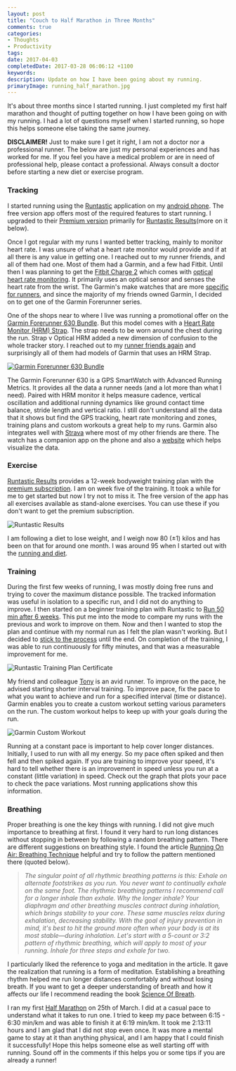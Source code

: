 ```yaml
---
layout: post
title: "Couch to Half Marathon in Three Months"
comments: true
categories: 
- Thoughts
- Productivity
tags: 
date: 2017-04-03
completedDate: 2017-03-28 06:06:12 +1100
keywords: 
description: Update on how I have been going about my running.
primaryImage: running_half_marathon.jpg
---
```


It's about three months since I started running. I just completed my first half marathon and thought of putting together on how I have been going on with my running. I had a lot of questions myself when I started running, so hope this helps someone else taking the same journey. 

<div class="alert alert-warning">
<strong>DISCLAIMER!</strong> Just to make sure I get it right, I am not a doctor nor a professional runner. The below are just my personal experiences and has worked for me. If you feel you have a medical problem or are in need of professional help, please contact a professional. Always consult a doctor before starting a new diet or exercise program.
</div>

### Tracking
 
I started running using the [Runtastic](https://play.google.com/store/apps/details?id=com.runtastic.android&hl=en) application on my [android phone](http://www.rahulpnath.com/blog/review-two-months-and-counting-android-and-nexus-5/). The free version app offers most of the required features to start running. I upgraded to their [Premium version](https://www.runtastic.com/en/premium-membership) primarily for [Runtastic Results](https://www.runtastic.com/en/results)(more on it below). 
 
Once I got regular with my runs I wanted better tracking, mainly to monitor heart rate. I was unsure of what a heart rate monitor would provide and if at all there is any value in getting one. I reached out to my runner friends, and all of them had one. Most of them had a Garmin, and a few had Fitbit. Until then I was planning to get the [Fitbit Charge 2](https://www.fitbit.com/au/charge2) which comes with [optical heart rate monitoring](http://www.digitaltrends.com/wearables/whats-inside-fitness-tracker-anyway/#ixzz4cBARwI9q ). It primarily uses an optical sensor and senses the heart rate from the wrist. The Garmin's make watches that are more [specific for runners](https://buy.garmin.com/en-AU/AU/cIntoSports-cRunning-p1.html), and since the majority of my friends owned Garmin, I decided on to get one of the Garmin Forerunner series. 

One of the shops near to where I live was running a promotional offer on the [Garmin Forerunner 630 Bundle](https://buy.garmin.com/en-AU/AU/p/516105). But this model comes with a [Heart Rate Monitor (HRM) Strap](https://buy.garmin.com/en-AU/AU/p/530376). The strap needs to be worn around the chest during the run. Strap v Optical HRM added a new dimension of confusion to the whole tracker story. I reached out to my [runner friends again](https://twitter.com/rahulpnath/status/835320810734694400) and surprisingly all of them had models of Garmin that uses an HRM Strap.

<a href="https://www.wareable.com/garmin/garmin-forerunner-630-review">
<img alt="Garmin Forerunner 630 Bundle" class="center" src="{{site.images_root}}/running_forerunner630.jpg" />
</a>

The Garmin Forerunner 630 is a GPS SmartWatch with Advanced Running Metrics. It provides all the data a runner needs (and a lot more than what I need). Paired with HRM monitor it helps measure cadence, vertical oscillation and additional running dynamics like ground contact time balance, stride length and vertical ratio. I still don't understand all the data that it shows but find the GPS tracking, heart rate monitoring and zones, training plans and custom workouts a great help to my runs. Garmin also integrates well with [Strava](https://www.strava.com/athletes/rahulpnath) where most of my other friends are there. The watch has a companion app on the phone and also a [website](http://connect.garmin.com) which helps visualize the data. 

### Exercise

[Runtastic Results](https://www.runtastic.com/en/results) provides a 12-week bodyweight training plan with the [premium subscription](https://www.runtastic.com/en/premium-membership). I am on week five of the training. It took a while for me to get started but now I try not to miss it. The free version of the app has all exercises available as stand-alone exercises. You can use these if you don't want to get the premium subscription. 

<img alt="Runtastic Results" class="center" src="{{site.images_root}}/running_runtastic_results.png" />

I am following a diet to lose weight, and I weigh now 80 (±1) kilos and has been on that for around one month. I was around 95 when I started out with the [running and diet](http://www.rahulpnath.com/blog/how-i-lost-13-kilos-in-one-and-half-months/).

### Training

During the first few weeks of running, I was mostly doing free runs and trying to cover the maximum distance possible. The tracked information was useful in isolation to a specific run, and I did not do anything to improve. I then started on a beginner training plan with Runtastic
to [Run 50 min after 6 weeks](https://www.runtastic.com/en/users/4b76cfab-734e-1658-b5e4-600759a3b066/training-plans/747577). This put me into the mode to compare my runs with the previous and work to improve on them. Now and then I wanted to stop the plan and continue with my normal run as I felt the plan wasn't working. But I decided to [stick to the process](http://www.rahulpnath.com/blog/psm-learnings/) until the end. On completion of the training, I was able to run continuously for fifty minutes, and that was a measurable improvement for me. 

<img alt="Runtastic Training Plan Certificate" src="{{site.images_root}}/running_runtastic_certificate.png" />

My friend and colleague [Tony](https://www.strava.com/athletes/12340841) is an avid runner. To improve on the pace, he advised starting shorter interval training. To improve pace, fix the pace to what you want to achieve and run for a specified interval (time or distance). Garmin enables you to create a custom workout setting various parameters on the run. The custom workout helps to keep up with your goals during the run.

<img alt="Garmin Custom Workout" class="center" src="{{site.images_root}}/running_garmin_workout.jpg" />

Running at a constant pace is important to help cover longer distances. Initially, I used to run with all my energy. So my pace often spiked and then fell and then spiked again. If you are training to improve your speed, it's hard to tell whether there is an improvement in speed unless you run at a constant (little variation) in speed. Check out the graph that plots your pace to check the pace variations. Most running applications show this information.
 
### Breathing 

Proper breathing is one the key things with running. I did not give much importance to breathing at first. I found it very hard to run long distances without stopping in between by following a random breathing pattern. There are different suggestions on breathing style. I found the article [Running On Air: Breathing Technique](http://www.runnersworld.com/running-tips/running-on-air-breathing-technique) helpful and try to follow the pattern mentioned there (quoted below).

> *The singular point of all rhythmic breathing patterns is this: Exhale on alternate footstrikes as you run. You never want to continually exhale on the same foot. The rhythmic breathing patterns I recommend call for a longer inhale than exhale. Why the longer inhale? Your diaphragm and other breathing muscles contract during inhalation, which brings stability to your core. These same muscles relax during exhalation, decreasing stability. With the goal of injury prevention in mind, it's best to hit the ground more often when your body is at its most stable—during inhalation. Let's start with a 5-count or 3:2 pattern of rhythmic breathing, which will apply to most of your running. Inhale for three steps and exhale for two.*

I particularly liked the reference to yoga and meditation in the article. It gave the realization that running is a form of meditation. Establishing a breathing rhythm helped me run longer distances comfortably and without losing breath. If you want to get a deeper understanding of breath and how it affects our life I recommend reading the book [Science Of Breath](http://amzn.to/2nkIlUQ).

I ran my first [Half Marathon](https://www.runtastic.com/en/users/4b76cfab-734e-1658-b5e4-600759a3b066/sport-sessions/58d587fdd03a4c443e6d656c) on 25th of March. I did at a casual pace to understand what it takes to run one. I tried to keep my pace between 6:15 - 6:30 min/km and was able to finish it at 6:19 min/km. It took me 2:13:11 hours and I am glad that I did not stop even once. It was more a mental game to stay at it than anything physical, and I am happy that I could finish it successfully! Hope this helps someone else as well starting off with running. Sound off in the comments if this helps you or some tips if you are already a runner!

